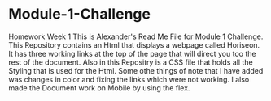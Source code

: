 # Module-1-Challenge
Homework Week 1
This is Alexander's Read Me File for Module 1 Challenge.
This Repository contains an Html that displays a webpage called Horiseon. It has three working links at the top of the page that will direct you too the rest of the document. 
Also in this Repositry is a CSS file that holds all the Styling that is used for the Html.
Some othe things of note that I have added was changes in color and fixing the links which were not working. 
I also made the Document work on Mobile by using the flex. 
